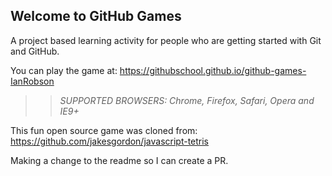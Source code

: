## Welcome to GitHub Games

A project based learning activity for people who are getting started with Git and GitHub.

You can play the game at:  https://githubschool.github.io/github-games-IanRobson

>> _*SUPPORTED BROWSERS*: Chrome, Firefox, Safari, Opera and IE9+_

This fun open source game was cloned from: https://github.com/jakesgordon/javascript-tetris

Making a change to the readme so I can create a PR.
